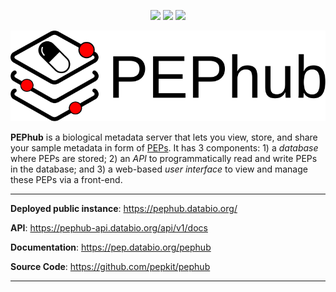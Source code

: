 <p align="center"><img src="https://img.shields.io/badge/fastapi-109989?style=for-the-badge&logo=FASTAPI&logoColor=white" /> <img src="https://img.shields.io/badge/Python-FFD43B?style=for-the-badge&logo=python&logoColor=blue" /> <img src="https://img.shields.io/badge/PostgreSQL-316192?style=for-the-badge&logo=postgresql&logoColor=white" />
</p>

<p align="center">
  <a href="https://pephub.databio.org"><img src="docs/imgs/pephub_logo_big.svg" alt="PEPhub"></a>
</p>

**PEPhub** is a biological metadata server that lets you view, store, and share your sample metadata in form of [PEPs](https://pep.databio.org/en/latest/). It has 3 components: 1) a _database_ where PEPs are stored; 2) an _API_ to programmatically read and write PEPs in the database; and 3) a web-based _user interface_ to view and manage these PEPs via a front-end.

---

**Deployed public instance**: <a href="https://pephub.databio.org/" target="_blank">https://pephub.databio.org/</a>

**API**: <a href="https://pephub-api.databio.org/api/v1/docs" target="_blank">https://pephub-api.databio.org/api/v1/docs</a>

**Documentation**: <a href="https://pep.databio.org/pephub" target="_blank">https://pep.databio.org/pephub</a>

**Source Code**: <a href="https://github.com/pepkit/pephub" target="_blank">https://github.com/pepkit/pephub</a>

---


